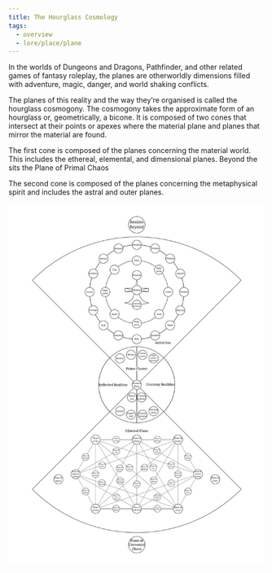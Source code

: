 ```yaml
---
title: The Hourglass Cosmology
tags:
  - overview
  - lore/place/plane
---
```

In the worlds of Dungeons and Dragons, Pathfinder, and other related games of fantasy roleplay, the planes are otherworldly dimensions filled with adventure, magic, danger, and world shaking conflicts.

The planes of this reality and the way they’re organised is called the hourglass cosmogony. The cosmogony takes the approximate form of an hourglass or, geometrically, a bicone. It is composed of two cones that intersect at their points or apexes where the material plane and planes that mirror the material are found.

The first cone is composed of the planes concerning the material world. This includes the ethereal, elemental, and dimensional planes. Beyond the sits the Plane of Primal Chaos

The second cone is composed of the planes concerning the metaphysical spirit and includes the astral and outer planes.

![The Hourglass Cosmogony](../../../img/cosmogony.svg)
